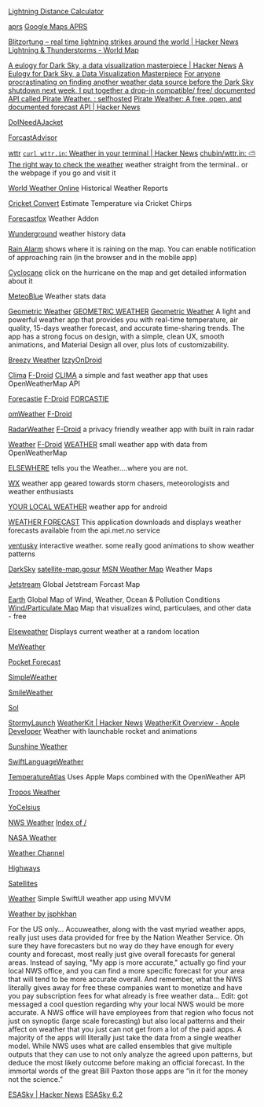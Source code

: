 
[Lightning Distance Calculator](https://www.omnicalculator.com/physics/lightning-distance)

[aprs](https://aprs.fi/#!lat=40.51860&lng=-74.34990)
[Google Maps APRS](http://aprs.fi/#!lat=43.64250&lng=-79.38720)

[Blitzortung – real time lightning strikes around the world | Hacker News](https://news.ycombinator.com/item?id=41370187)
[Lightning & Thunderstorms - World Map](https://www.blitzortung.org/en/live_lightning_maps.php)

[A eulogy for Dark Sky, a data visualization masterpiece | Hacker News](https://news.ycombinator.com/item?id=35263115)
[A Eulogy for Dark Sky, a Data Visualization Masterpiece](https://nightingaledvs.com/dark-sky-weather-data-viz/)
[For anyone procrastinating on finding another weather data source before the Dark Sky shutdown next week, I put together a drop-in compatible/ free/ documented API called Pirate Weather. : selfhosted](https://old.reddit.com/r/selfhosted/comments/122m244/for_anyone_procrastinating_on_finding_another)
[Pirate Weather: A free, open, and documented forecast API | Hacker News](https://news.ycombinator.com/item?id=34329988)

[DoINeedAJacket](https://doineedajacket.com/weather/)

[ForcastAdvisor](https://www.forecastadvisor.com/)

[wttr](https://wttr.in/)
[`curl wttr.in`: Weather in your terminal | Hacker News](https://news.ycombinator.com/item?id=31384236)
[chubin/wttr.in: :partly_sunny: The right way to check the weather](https://github.com/chubin/wttr.in)
weather straight from the terminal.. or the webpage if you go and visit it

[World Weather Online](https://www.worldweatheronline.com/)
Historical Weather Reports

[Cricket Convert](https://www.weather.gov/epz/wxcalc_cricketconvert)
Estimate Temperature via Cricket Chirps

[Forecastfox](http://www.s3blog.org/forecastfox.html)
Weather Addon

[Wunderground](https://www.wunderground.com/history)
weather history data

[Rain Alarm](http://rain-alarm.com)
shows where it is raining on the map. You can enable notification of approaching rain (in the browser and in the mobile app)

[Cyclocane](https://cyclocane.com)
click on the hurricane on the map and get detailed information about it

[MeteoBlue](https://www.meteoblue.com/)
Weather stats data

[Geometric Weather](https://github.com/WangDaYeeeeee/GeometricWeather)
[GEOMETRIC WEATHER](https://play.google.com/store/apps/details?id=wangdaye.com.geometricweather)
[Geometric Weather](https://f-droid.org/packages/wangdaye.com.geometricweather)
A light and powerful weather app that provides you with real-time temperature, air quality, 15-days weather forecast, and accurate time-sharing trends. The app has a strong focus on design, with a simple, clean UX, smooth animations, and Material Design all over, plus lots of customizability.

[Breezy Weather](https://github.com/breezy-weather/breezy-weather)
[IzzyOnDroid](https://apt.izzysoft.de/fdroid/index/apk/org.breezyweather)

[Clima](https://codeberg.org/Lacerte/clima)
[F-Droid](https://www.f-droid.org/app/co.prestosole.clima)
[CLIMA](https://github.com/CentaurusApps/clima)
a simple and fast weather app that uses OpenWeatherMap API

[Forecastie](https://github.com/martykan/forecastie)
[F-Droid](https://f-droid.org/app/cz.martykan.forecastie)
[FORCASTIE](https://github.com/martykan/forecastie)

[omWeather](https://github.com/woheller69/omweather)
[F-Droid](https://www.f-droid.org/app/org.woheller69.omweather)

[RadarWeather](https://github.com/woheller69/weather)
[F-Droid](https://f-droid.org/app/org.woheller69.weather)
a privacy friendly weather app with built in rain radar

[Weather](https://codeberg.org/Beowulf/Weather)
[F-Droid](https://www.f-droid.org/app/de.beowulf.wetter)
[WEATHER](https://gitlab.com/BeowuIf/weather)
small weather app with data from OpenWeatherMap

[ELSEWHERE](https://github.com/dkter/elsewhere)
tells you the Weather....where you are not.

[WX](https://f-droid.org/en/packages/joshuatee.wx/)
weather app geared towards storm chasers, meteorologists and weather enthusiasts

[YOUR LOCAL WEATHER](https://github.com/thuryn/your-local-weather)
weather app for android

[WEATHER FORECAST](https://gitlab.com/dboddie/weather-forecast)
This application downloads and displays weather forecasts available from the api.met.no service

[ventusky](https://www.ventusky.com/)
interactive weather. some really good animations to show weather patterns

[DarkSky](https://maps.darksky.net/)
[satellite-map.gosur](https://satellite-map.gosur.com/)
[MSN Weather Map](http://www.msn.com/en-us/weather/maps)
Weather Maps

[Jetstream](https://www.netweather.tv/charts-and-data/global-jetstream)
Global Jetstream Forcast Map

[Earth](https://earth.nullschool.net/)
Global Map of Wind, Weather, Ocean & Pollution Conditions
[Wind/Particulate Map](https://earth.nullschool.net/#current/particulates/surface/level/overlay=pm2.5/orthographic=-28.21,30.66,553)
Map that visualizes wind, particulaes, and other data - free

[Elseweather](https://github.com/jareksedy/Elseweather)
Displays current weather at a random location

[MeWeather](https://github.com/meggsila/MeWeather)

[Pocket Forecast](https://github.com/appsquickly/Typhoon-Swift-Example)

[SimpleWeather](https://github.com/rnystrom/SimpleWeather)

[SmileWeather](https://github.com/liu044100/SmileWeather)

[Sol](https://github.com/comyar/Sol)

[StormyLaunch](https://github.com/Sendeky/weatherkit-weather-app)
[WeatherKit | Hacker News](https://news.ycombinator.com/item?id=31964867)
[WeatherKit Overview - Apple Developer](https://developer.apple.com/weatherkit/)
Weather with launchable rocket and animations

[Sunshine Weather](https://github.com/MaximeHeckel/sunshine-weather-app)

[SwiftLanguageWeather](https://github.com/JakeLin/SwiftLanguageWeather)

[TemperatureAtlas](https://github.com/jhatin94/tempatlas-swiftui)
Uses Apple Maps combined with the OpenWeather API

[Tropos Weather](https://github.com/thoughtbot/Tropos)

[YoCelsius](https://github.com/YouXianMing/YoCelsius)

[NWS Weather](http://www.nws.noaa.gov/)
[Index of /](https://tgftp.nws.noaa.gov/)

[NASA Weather](http://weather.msfc.nasa.gov/ghcc_home.html)

[Weather Channel](http://www.weather.com/)

[Highways](https://www.fhwa.dot.gov/about/webstate.cfm)

[Satellites](http://weather.unisys.com/satellite/)

[Weather](https://github.com/niazoff/Weather)
Simple SwiftUI weather app using MVVM

[Weather by jsphkhan](https://github.com/jsphkhan/ReactNativeExamples)

For the US only... Accuweather, along with the vast myriad weather apps, really just uses data provided for free by the Nation Weather Service. Oh sure they have forecasters but no way do they have enough for every county and forecast, most really just give overall forecasts for general areas. Instead of saying, "My app is more accurate," actually go find your local NWS office, and you can find a more specific forecast for your area that will tend to be more accurate overall. And remember, what the NWS literally gives away for free these companies want to monetize and have you pay subscription fees for what already is free weather data...
Edit: got messaged a cool question regarding why your local NWS would be more accurate. A NWS office will have employees from that region who focus not just on synoptic (large scale forecasting) but also local patterns and their affect on weather that you just can not get from a lot of the paid apps. A majority of the apps will literally just take the data from a single weather model. While NWS uses what are called ensembles that give multiple outputs that they can use to not only analyze the agreed upon patterns, but deduce the most likely outcome before making an official forecast. In the immortal words of the great Bill Paxton those apps are “in it for the money not the science.”

[ESASky | Hacker News](https://news.ycombinator.com/item?id=40691042)
[ESASky 6.2](https://sky.esa.int/esasky/)
